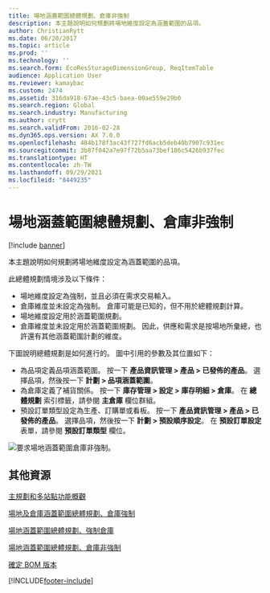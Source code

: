 ```yaml
---
title: 場地涵蓋範圍總體規劃、倉庫非強制
description: 本主題說明如何規劃將場地維度設定為涵蓋範圍的品項。
author: ChristianRytt
ms.date: 06/20/2017
ms.topic: article
ms.prod: ''
ms.technology: ''
ms.search.form: EcoResStorageDimensionGroup, ReqItemTable
audience: Application User
ms.reviewer: kamaybac
ms.custom: 2474
ms.assetid: 316da918-67ae-43c5-baea-00ae559e29b0
ms.search.region: Global
ms.search.industry: Manufacturing
ms.author: crytt
ms.search.validFrom: 2016-02-28
ms.dyn365.ops.version: AX 7.0.0
ms.openlocfilehash: 484b178f3ac43f727fd6acb5deb40b7907c931ec
ms.sourcegitcommit: 3b87f042a7e97f72b5aa73bef186c5426b937fec
ms.translationtype: HT
ms.contentlocale: zh-TW
ms.lasthandoff: 09/29/2021
ms.locfileid: "8449235"
---
```

# <a name="master-planning-for-site-coverage-warehouse-not-mandatory"></a>場地涵蓋範圍總體規劃、倉庫非強制

[!include [banner](../includes/banner.md)]

本主題說明如何規劃將場地維度設定為涵蓋範圍的品項。

此總體規劃情境涉及以下條件：

-   場地維度設定為強制，並且必須在需求交易輸入。
-   倉庫維度並未設定為強制。 倉庫可能是已知的，但不用於總體規劃計算。
-   場地維度設定用於涵蓋範圍規劃。
-   倉庫維度並未設定用於涵蓋範圍規劃。 因此，供應和需求是按場地所彙總，也許還有其他涵蓋範圍計劃的維度。

下圖說明總體規劃是如何進行的。 圖中引用的參數及其位置如下：
-   為品項定義品項涵蓋範圍。 按一下 **產品資訊管理 &gt; 產品 &gt; 已發佈的產品**。 選擇品項，然後按一下 **計劃 &gt; 品項涵蓋範圍**。
-   為倉庫定義了補貨關係。 按一下 **庫存管理 &gt; 設定 &gt; 庫存明細 &gt; 倉庫**。 在 **總體規劃** 索引標籤，請參閱 **主倉庫** 欄位群組。
-   預設訂單類型設定為生產、訂購單或看板。 按一下 **產品資訊管理 &gt; 產品 &gt; 已發佈的產品**。 選擇品項，然後按一下 **計劃 &gt; 預設順序設定**。 在 **預設訂單設定** 表單，請參閱 **預設訂單類型** 欄位。

![要求場地涵蓋範圍倉庫非強制。](./media/multisitedemandexplosionscenarioforsitecoveragewarehousenotmandatory.jpg)



## <a name="additional-resources"></a>其他資源

[主規劃和多站點功能概觀](master-plan-multisite-functionality.md)

[場地及倉庫涵蓋範圍總體規劃、倉庫強制](master-plan-site-coverage-warehouse-mandatory.md)

[場地涵蓋範圍總體規劃、強制倉庫](master-plan-site-warehouse-coverage-warehouse-not-mandatory.md)

[場地涵蓋範圍總體規劃、倉庫非強制](master-plan-site-warehouse-coverage-warehouse-mandatory.md)

[確定 BOM 版本](master-plan-bom-version-determined.md)





[!INCLUDE[footer-include](../../includes/footer-banner.md)]